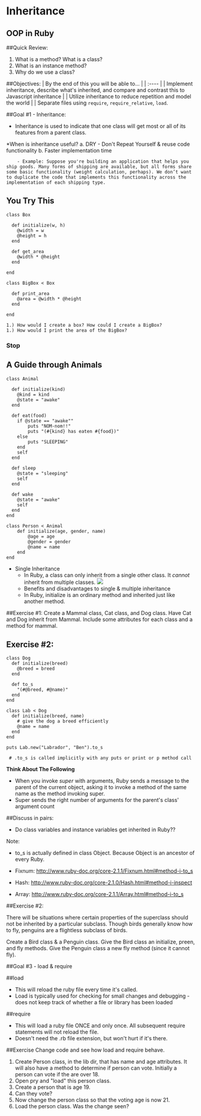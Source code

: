 # Inheritance
## OOP in Ruby

##Quick Review:
1. What is a method? What is a class?
2. What is an instance method? 
3. Why do we use a class?


##Objectives:
| By the end of this you will be able to... |
| :---- |
| Implement inheritance, describe what's inherited, and compare and contrast this to Javascript inheritance |
| Utilize inheritance to reduce repetition and model the world |
| Separate files using `require`, `require_relative`, `load`.

##Goal #1 - Inheritance:

- Inheritance is used to indicate that one class will get most or all of its features from a parent class. 
    
*When is inheritance useful?
        a. DRY - Don't Repeat Yourself & reuse code functionality
        b. Faster implementation time

        - Example: Suppose you're building an application that helps you ship goods. Many forms of shipping are available, but all forms share some basic functionality (weight calculation, perhaps). We don’t want to duplicate the code that implements this functionality across the implementation of each shipping type. 

## You Try This

```
class Box

  def initialize(w, h)
    @width = w 
    @height = h
  end

  def get_area
    @width * @height
  end

end

class BigBox < Box

  def print_area
    @area = @width * @height
  end

end

1.) How would I create a box? How could I create a BigBox?
1.) How would I print the area of the BigBox?
```

### Stop


## A Guide through Animals

```
class Animal
  
  def initialize(kind)
  	@kind = kind
  	@state = "awake"
  end
  
  def eat(food)
  	if @state == "awake""
    	puts "NOM-nom!!"
    	puts "(#{kind} has eaten #{food})"
    else
    	puts "SLEEPING"
    end
    self
  end
  
  def sleep
  	@state = "sleeping"
  	self
  end
  
  def wake
  	@state = "awake"
  	self
  end
end

class Person < Animal
    def initialize(age, gender, name)
        @age = age
        @gender = gender
        @name = name
    end
end
```

- Single Inheritance
    - In Ruby, a class can only inherit from a single other class. It *cannot* inherit from multiple classes.
    ![](https://draftin.com:443/images/13819?token=LgAN2Cjq0VY2E1kC14KkUjazImyXfmOTtc-EiNJbdofQ25kQLkSBtxVpde5pu1y2if0_H6LTEUeTaklH1Yjmimw) 
    - Benefits and disadvantages to single & multiple inheritance
    - In Ruby, initialize is an ordinary method and inherited just like another method.



##Exercise #1:
Create a Mammal class, Cat class, and Dog class. Have Cat and Dog inherit from Mammal. Include some attributes for each class and a method for mammal.


## Exercise #2:


```
class Dog  
  def initialize(breed)  
    @breed = breed  
  end  
  
  def to_s  
    "(#@breed, #@name)"  
  end  
end  
  
class Lab < Dog  
  def initialize(breed, name)  
	# give the dog a breed efficiently
    @name = name  
  end  
end  
  
puts Lab.new("Labrador", "Ben").to_s 

 # .to_s is called implicitly with any puts or print or p method call  

```

**Think About The Following**

- When you invoke *super* with arguments, Ruby sends a message to the parent of the current object, asking it to invoke a method of the same name as the method invoking super. 
- Super sends the right number of arguments for the parent's class' argument count

##Discuss in pairs:
- Do class variables and instance variables get inherited in Ruby??

Note:

* ​to_s​ is actually defined in class ​Object​. Because ​Object​ is an ancestor of every Ruby.

* Fixnum: http://www.ruby-doc.org/core-2.1.1/Fixnum.html#method-i-to_s
* Hash: http://www.ruby-doc.org/core-2.1.0/Hash.html#method-i-inspect
* Array: http://www.ruby-doc.org/core-2.1.1/Array.html#method-i-to_s

##Exercise #2:

There will be situations where certain properties of the superclass should not be inherited by a particular subclass. Though birds generally know how to fly, penguins are a flightless subclass of birds.

Create a Bird class & a Penguin class. Give the Bird class an initialize, preen, and fly methods. Give the Penguin class a new fly method (since it cannot fly).


##Goal #3 - load & require


##load
- This will reload the ruby file every time it's called.
- Load is typically used for checking for small changes and debugging - does not keep track of whether a file or library has been loaded

##require
- This will load a ruby file ONCE and only once. All subsequent require statements will not reload the file.
- Doesn't need the .rb file extension, but won't hurt if it's there.

##Exercise
Change code and see how load and require behave.

1. Create Person class, in the lib dir, that has name and age attributes. It will also have a method to determine if person can vote. Initially a person can vote if the are over 18.
1. Open pry and "load" this person class.
1. Create a person that is age 19.
1. Can they vote?
1. Now change the person class so that the voting age is now 21.
1. Load the person class. Was the change seen?
